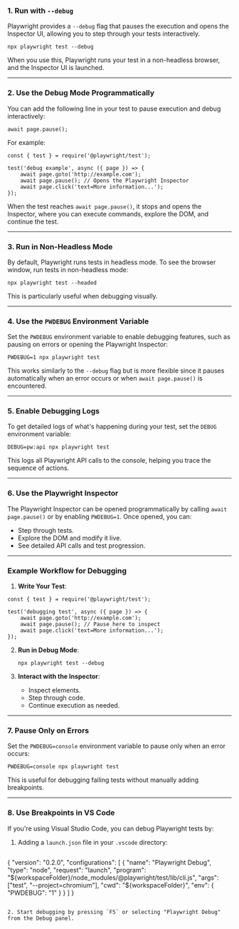 ### 1. **Run with `--debug`**

Playwright provides a `--debug` flag that pauses the execution and opens the Inspector UI, allowing you to step through your tests interactively.

`npx playwright test --debug`

When you use this, Playwright runs your test in a non-headless browser, and the Inspector UI is launched.

---

### 2. **Use the Debug Mode Programmatically**

You can add the following line in your test to pause execution and debug interactively:

`await page.pause();`

For example:

```
const { test } = require('@playwright/test');

test('debug example', async ({ page }) => {
    await page.goto('http://example.com');
    await page.pause(); // Opens the Playwright Inspector
    await page.click('text=More information...');
});

```

When the test reaches `await page.pause()`, it stops and opens the Inspector, where you can execute commands, explore the DOM, and continue the test.

---

### 3. **Run in Non-Headless Mode**

By default, Playwright runs tests in headless mode. To see the browser window, run tests in non-headless mode:

`npx playwright test --headed`

This is particularly useful when debugging visually.

---

### 4. **Use the `PWDEBUG` Environment Variable**

Set the `PWDEBUG` environment variable to enable debugging features, such as pausing on errors or opening the Playwright Inspector:

`PWDEBUG=1 npx playwright test`

This works similarly to the `--debug` flag but is more flexible since it pauses automatically when an error occurs or when `await page.pause()` is encountered.

---

### 5. **Enable Debugging Logs**

To get detailed logs of what's happening during your test, set the `DEBUG` environment variable:

`DEBUG=pw:api npx playwright test`

This logs all Playwright API calls to the console, helping you trace the sequence of actions.

---

### 6. **Use the Playwright Inspector**

The Playwright Inspector can be opened programmatically by calling `await page.pause()` or by enabling `PWDEBUG=1`. Once opened, you can:

- Step through tests.
- Explore the DOM and modify it live.
- See detailed API calls and test progression.

---

### Example Workflow for Debugging

1. **Write Your Test**:
```
const { test } = require('@playwright/test');

test('debugging test', async ({ page }) => {
    await page.goto('http://example.com');
    await page.pause(); // Pause here to inspect
    await page.click('text=More information...');
});

```
    
2. **Run in Debug Mode**:
 
    `npx playwright test --debug`
    
3. **Interact with the Inspector**:
    
    - Inspect elements.
    - Step through code.
    - Continue execution as needed.

---

### 7. **Pause Only on Errors**

Set the `PWDEBUG=console` environment variable to pause only when an error occurs:

`PWDEBUG=console npx playwright test`

This is useful for debugging failing tests without manually adding breakpoints.

---

### 8. **Use Breakpoints in VS Code**

If you're using Visual Studio Code, you can debug Playwright tests by:

1. Adding a `launch.json` file in your `.vscode` directory:

    ```
{
    "version": "0.2.0",
    "configurations": [
        {
            "name": "Playwright Debug",
            "type": "node",
            "request": "launch",
            "program": "${workspaceFolder}/node_modules/@playwright/test/lib/cli.js",
            "args": ["test", "--project=chromium"],
            "cwd": "${workspaceFolder}",
            "env": {
                "PWDEBUG": "1"
            }
        }
    ]
	}

```
    
2. Start debugging by pressing `F5` or selecting "Playwright Debug" from the Debug panel.